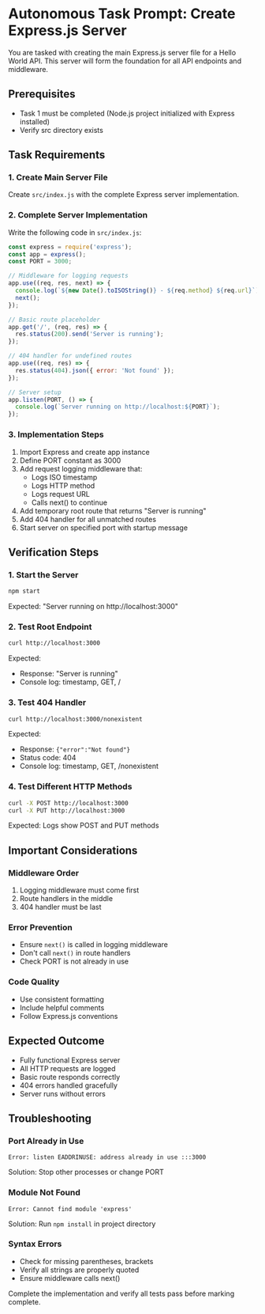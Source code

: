 # Autonomous Task Prompt: Create Express.js Server

You are tasked with creating the main Express.js server file for a Hello World API. This server will form the foundation for all API endpoints and middleware.

## Prerequisites
- Task 1 must be completed (Node.js project initialized with Express installed)
- Verify src directory exists

## Task Requirements

### 1. Create Main Server File
Create `src/index.js` with the complete Express server implementation.

### 2. Complete Server Implementation
Write the following code in `src/index.js`:

```javascript
const express = require('express');
const app = express();
const PORT = 3000;

// Middleware for logging requests
app.use((req, res, next) => {
  console.log(`${new Date().toISOString()} - ${req.method} ${req.url}`);
  next();
});

// Basic route placeholder
app.get('/', (req, res) => {
  res.status(200).send('Server is running');
});

// 404 handler for undefined routes
app.use((req, res) => {
  res.status(404).json({ error: 'Not found' });
});

// Server setup
app.listen(PORT, () => {
  console.log(`Server running on http://localhost:${PORT}`);
});
```

### 3. Implementation Steps
1. Import Express and create app instance
2. Define PORT constant as 3000
3. Add request logging middleware that:
   - Logs ISO timestamp
   - Logs HTTP method
   - Logs request URL
   - Calls next() to continue
4. Add temporary root route that returns "Server is running"
5. Add 404 handler for all unmatched routes
6. Start server on specified port with startup message

## Verification Steps

### 1. Start the Server
```bash
npm start
```
Expected: "Server running on http://localhost:3000"

### 2. Test Root Endpoint
```bash
curl http://localhost:3000
```
Expected:
- Response: "Server is running"
- Console log: timestamp, GET, /

### 3. Test 404 Handler
```bash
curl http://localhost:3000/nonexistent
```
Expected:
- Response: `{"error":"Not found"}`
- Status code: 404
- Console log: timestamp, GET, /nonexistent

### 4. Test Different HTTP Methods
```bash
curl -X POST http://localhost:3000
curl -X PUT http://localhost:3000
```
Expected: Logs show POST and PUT methods

## Important Considerations

### Middleware Order
1. Logging middleware must come first
2. Route handlers in the middle
3. 404 handler must be last

### Error Prevention
- Ensure `next()` is called in logging middleware
- Don't call `next()` in route handlers
- Check PORT is not already in use

### Code Quality
- Use consistent formatting
- Include helpful comments
- Follow Express.js conventions

## Expected Outcome
- Fully functional Express server
- All HTTP requests are logged
- Basic route responds correctly
- 404 errors handled gracefully
- Server runs without errors

## Troubleshooting

### Port Already in Use
```
Error: listen EADDRINUSE: address already in use :::3000
```
Solution: Stop other processes or change PORT

### Module Not Found
```
Error: Cannot find module 'express'
```
Solution: Run `npm install` in project directory

### Syntax Errors
- Check for missing parentheses, brackets
- Verify all strings are properly quoted
- Ensure middleware calls next()

Complete the implementation and verify all tests pass before marking complete.